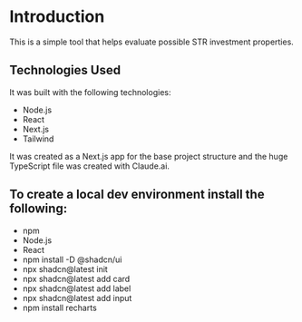 # Introduction

This is a simple tool that helps evaluate possible STR investment properties.

## Technologies Used
It was built with the following technologies:
- Node.js
- React
- Next.js
- Tailwind

It was created as a Next.js app for the base project structure and the huge TypeScript file was created with Claude.ai.

## To create a local dev environment install the following:
- npm
- Node.js
- React
- npm install -D @shadcn/ui
- npx shadcn@latest init
- npx shadcn@latest add card
- npx shadcn@latest add label
- npx shadcn@latest add input
- npm install recharts